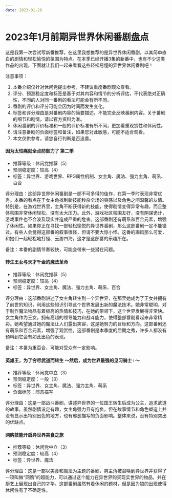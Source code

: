 ```yaml
---
date: 2023-01-26
---
```

# 2023年1月前期异世界休闲番剧盘点

这是我第一次尝试写新番推荐，在这里我想推荐的是异世界休闲番剧，以其简单直白的剧情和轻松愉悦的氛围为特点。在本季已经开播3集的新番中，也有不少这类作品的出现，下面就让我们一起来看看这些轻松易懂的异世界休闲番剧吧！

注意事项：

1. 本番介绍仅针对休闲党提出参考，不建议重度番剧观众查看。
2. 评分、预测稳定度和标签是基于对其内容和情节的分析评估，不代表绝对正确性，不同的人对同一番剧的看法可能会有所不同。
3. 番剧的评价和评分可能会因为时间而发生变化。
4. 标签和评分理由是对番剧内容的简要描述，不能完全反映番剧内容。关于番剧的细节和剧情，请以官方资料为准。
5. 休闲番剧的评价标准和一般的评价标准有所不同，更加看重观赏性和休闲性。
6. 请注意番剧的负面标签和备注，如果您对此敏感，可能不适合观看。
7. 本文仅供参考，请您自行判断是否追番。

#### 因为太怕痛就全点防御力了 第二季

* 推荐等级：休闲党推荐（5） 
* 预测稳定度：较高（4）
* 标签：异世界、游戏世界、RPG属性机制、女主角、魔法、强力主角、萌系、百合

评分理由：这部异世界休闲番剧是一部不可多得的佳作，在第一季时表现非常优秀。本番的看点在于女主角找到新技能秒杀全场的爽感以及角色之间温馨的友情。特别是，在游戏世界里，主角不断获得新的技能，使得剧情变得异常有趣，而且整体氛围非常休闲轻松，没有太大压力。此外，游戏社区氛围友好，没有阴谋诡计，游戏事件也不会波及现实并造成严重的危害。这部番剧还有萌系和百合元素，增强了休闲性。如果你正在寻找一部轻松愉悦的异世界番剧，那么这部番剧一定不能错过。有些人会觉得这部番的叙事很怪，但请不要大惊小怪。这番的画风那么可爱，和她们一起轻松地打怪、云游四海，这才是这部番的乐趣所在。

备注：本番的剧情节奏较快，可能会带来一些潜在问题。

#### 转生王女与天才千金的魔法革命

* 推荐等级：休闲党推荐（5）
* 预测稳定度：较高（4）
* 标签：异世界、女主角、魔法、强力主角、萌系、百合

评分理由：这部番剧讲述了女主角转生到一个异世界，在那里她成为了王女并拥有了前世的知识，利用这些知识引导这个世界发展出新的魔法技术。她非常聪明，对于制作魔法物品有着极高的热情和技巧，在她的带领下，这个世界发展得非常快。女主角作为王女，拥有高超的领导能力和战斗能力，使得整部番剧看起来非常精彩。她希望通过她的魔法让人们露出笑容，这是她努力的目标和方向。这部番剧还有萌系和百合元素，增强了观赏性。这部番剧是本季度的后期之秀，许多人都没有预料到它会有如此出色的表现。

备注：本番为重百合，可能对受众有一定影响。

#### 英雄王，为了穷尽武道而转生 ～然后，成为世界最强的见习骑士♀～

* 推荐等级：休闲党中立（3）
* 预测稳定度：一般（3）
* 标签：异世界、女主角、魔法、强力主角、萌系
* 负面标签：邪恶描写

评分理由：这是一部战斗番剧，讲述异世界的一位国王转生后成为公主，追求武道的故事。虽然剧情设定有趣，女主角强力且有抱负，但在故事情节和角色塑造上并没有显示出特别出色的地方，也有邪恶描写的负面影响。整体来说，没有特别突出的优缺点。

#### 网购技能开启异世界美食之旅

* 推荐等级：休闲党中立（3）
* 预测稳定度：较高（4）
* 标签：异世界、魔法

评分理由：这是一部以美食和魔法为主题的番剧，男主角被召唤到异世界并获得了一项叫做“网购”的超能力，可以通过这个能力在异世界购买现实世界的物品，并在厨艺上展现出自己的才华。这部番剧虽然有着休闲的题材，但是因为狼的出现使得休闲性有了不确定性。


